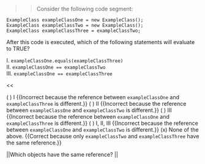 >>Consider the following code segment:
<pre><code class="java language-java">ExampleClass exampleClassOne = new ExampleClass();
ExampleClass exampleClassTwo = new ExampleClass();
ExampleClass exampleClassThree = exampleClassTwo;
</code></pre>
<p>After this code is executed, which of the following statements will evaluate to TRUE?</p>
<p>I.   <code>exampleClassOne.equals(exampleClassThree)</code><br/>
II.  <code>exampleClassOne == exampleClassTwo</code><br/>
III. <code>exampleClassOne == exampleClassThree</code></p>
<<

( ) I {{Incorrect because the reference between <code>exampleClassOne</code> and <code>exampleClassThree</code> is different.}}
( ) II {{Incorrect because the reference between <code>exampleClassOne</code> and <code>exampleClassTwo</code> is different.}}
( ) III {{Incorrect because the reference between <code>exampleClassOne</code> and <code>exampleClassThree</code> is different.}}
( ) I, II, III {{Incorrect because the reference between <code>exampleClassOne</code> and <code>exampleClassTwo</code> is different.}}
(x) None of the above. {{Correct because only <code>exampleClassTwo</code> and <code>exampleClassThree</code> have the same reference.}}

||Which objects have the same reference? ||
